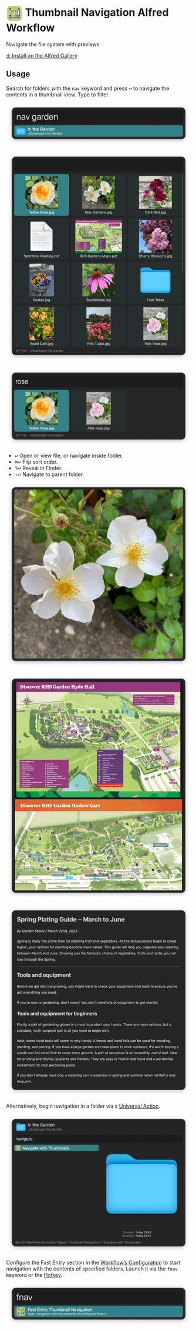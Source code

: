 # <img src='Workflow/icon.png' width='45' align='center' alt='icon'> Thumbnail Navigation Alfred Workflow

Navigate the file system with previews

[⤓ Install on the Alfred Gallery](https://alfred.app/workflows/alfredapp/thumbnail-navigation)

## Usage

Search for folders with the `nav` keyword and press <kbd>↩&#xFE0E;</kbd> to navigate the contents in a thumbnail view. Type to filter.

![Filtering for folders to search](Workflow/images/about/navkeyword.png)

![Grid view of files](Workflow/images/about/filegrid.png)

![Filtering for Catan](Workflow/images/about/gridfilter.png)

* <kbd>↩&#xFE0E;</kbd> Open or view file, or navigate inside folder.
* <kbd>⌘</kbd><kbd>↩&#xFE0E;</kbd> Flip sort order.
* <kbd>⌥</kbd><kbd>↩&#xFE0E;</kbd> Reveal in Finder.
* <kbd>⇧</kbd><kbd>↩&#xFE0E;</kbd> Navigate to parent folder.

![Viewing image](Workflow/images/about/imageview.png)

![Viewing PDF](Workflow/images/about/pdfview.png)

![Viewing Markdown file](Workflow/images/about/mdview.png)

Alternatively, begin navigation in a folder via a [Universal Action](https://www.alfredapp.com/help/features/universal-actions/).

![Navigate with Universal Action](Workflow/images/about/navua.png)

Configure the Fast Entry section in the [Workflow’s Configuration](https://www.alfredapp.com/help/workflows/user-configuration/) to start navigation with the contents of specified folders. Launch it via the `fnav` keyword or the [Hotkey](https://www.alfredapp.com/help/workflows/triggers/hotkey/).

![Keyword for Fast Entry Navigations](Workflow/images/about/fnav.png)
